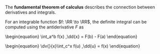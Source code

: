 The **fundamental theorem of calculus** describes the connection between derivatives and integrals.

For an integrable function $f: \RR \to \RR$, the definite integral can be computed using the antiderivative $F$ as

\begin{equation}
\int_a^b f(x) \,\dd{x} = F(b) - F(a)
\end{equation}

\begin{equation}
\dv{}{x}\int_c^x f(u) \,\dd{u} = f(x)
\end{equation}
